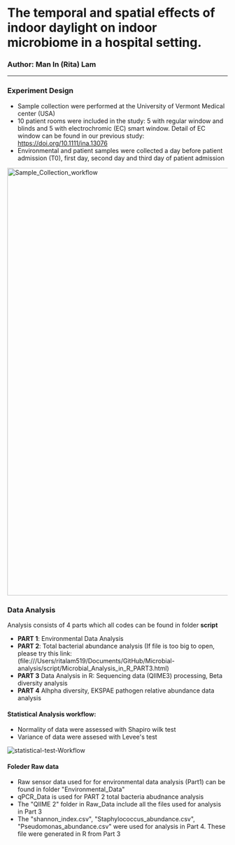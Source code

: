# The temporal and spatial effects of indoor daylight on indoor microbiome in a hospital setting.
### Author: Man In (Rita) Lam
___
### Experiment Design
* Sample collection were performed at the University of Vermont Medical center (USA)
* 10 patient rooms were included in the study: 5 with regular window and blinds and 5 with electrochromic (EC) smart window. Detail of EC window can be found in our previous study: https://doi.org/10.1111/ina.13076
* Environmental and patient samples were collected a day before patient admission (T0), first day, second day and third day of patient admission
<img width="979" alt="Sample_Collection_workflow" src="https://user-images.githubusercontent.com/77307369/211134903-ba94f3f4-baa6-4200-9eb7-60a4fa475e5b.png">

### Data Analysis
Analysis consists of 4 parts which all codes can be found in folder **script**

* **PART 1**: Environmental Data Analysis
* **PART 2**: Total bacterial abundance analysis (If file is too big to open, please try this link:
(file:///Users/ritalam519/Documents/GitHub/Microbial-analysis/script/Microbial_Analysis_in_R_PART3.html)
* **PART 3**  Data Analysis in R: Sequencing data (QIIME3) processing, Beta diversity analysis 
* **PART 4**  Alhpha diversity, EKSPAE pathogen relative abundance data analysis

#### Statistical Analysis workflow:
* Normality of data were assessed with Shapiro wilk test
* Variance of data were assesed with Levee's test

![statistical-test-Workflow](https://user-images.githubusercontent.com/77307369/211176212-a38fb79e-c0f5-420c-af05-903e18cb18f4.png)

#### Foleder **Raw data**
*  Raw sensor data used for  for environmental data analysis (Part1) can be found in folder "Environmental_Data"
*  qPCR_Data is used for PART 2 total bacteria abudnance analysis
* The "QIIME 2" folder in Raw_Data include all the files used for analysis in Part 3 
* The "shannon_index.csv", "Staphylococcus_abundance.csv", "Pseudomonas_abundance.csv" were used for analysis in Part 4. These file were generated in R from Part 3
